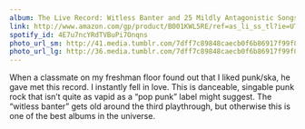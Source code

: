 ```yaml
---
album: The Live Record: Witless Banter and 25 Mildly Antagonistic Songs of Love 
link: http://www.amazon.com/gp/product/B001KWL5RE/ref=as_li_ss_tl?ie=UTF8&amp;camp=1789&amp;creative=390957&amp;creativeASIN=B001KWL5RE&amp;linkCode=as2&amp;tag=besalbintheun-20
spotify_id: 4E7u7ncYRdTVBuPi7Onqns
photo_url_sm: http://41.media.tumblr.com/7dff7c89848caecb0f6b86917f99f892/tumblr_mwojy4CLSc1rsqbe7o1_100.jpg
photo_url_lg: http://36.media.tumblr.com/7dff7c89848caecb0f6b86917f99f892/tumblr_mwojy4CLSc1rsqbe7o1_400.jpg
---
```

When a classmate on my freshman floor found out that I liked punk/ska, he gave met this record. I instantly fell in love. This is danceable, singable punk rock that isn’t quite as vapid as a “pop punk” label might suggest. The “witless banter” gets old around the third playthrough, but otherwise this is one of the best albums in the universe. 